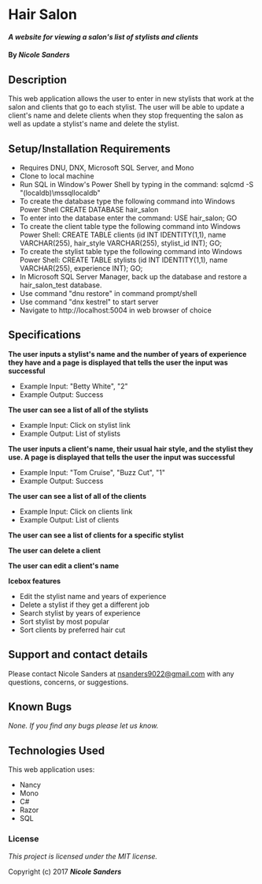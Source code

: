 # Hair Salon

#### _A website for viewing a salon's list of stylists and clients_

#### By _**Nicole Sanders**_

## Description
This web application allows the user to enter in new stylists that work at the salon and clients that go to each stylist. The user will be able to update a client's name and delete clients when they stop frequenting the salon as well as update a stylist's name and delete the stylist.


## Setup/Installation Requirements

* Requires DNU, DNX, Microsoft SQL Server, and Mono
* Clone to local machine
* Run SQL in Window's Power Shell by typing in the command: sqlcmd -S "(localdb)\mssqllocaldb"
* To create the database type the following command into Windows Power Shell
CREATE DATABASE hair_salon
* To enter into the database enter the command: USE hair_salon; GO
* To create the client table type the following command into Windows Power Shell:
CREATE TABLE clients (id INT IDENTITY(1,1), name VARCHAR(255), hair_style VARCHAR(255), stylist_id INT);
GO;
* To create the stylist table type the following command into Windows Power Shell:
CREATE TABLE stylists (id INT IDENTITY(1,1), name VARCHAR(255), experience INT);
GO;
* In Microsoft SQL Server Manager, back up the database and restore a hair_salon_test database.
* Use command "dnu restore" in command prompt/shell
* Use command "dnx kestrel" to start server
* Navigate to http://localhost:5004 in web browser of choice

## Specifications

**The user inputs a stylist's name and the number of years of experience they have and a page is displayed that tells the user the input was successful**
* Example Input: "Betty White", "2"
* Example Output: Success

**The user can see a list of all of the stylists**
* Example Input: Click on stylist link
* Example Output: List of stylists

**The user inputs a client's name, their usual hair style, and the stylist they use. A page is displayed that tells the user the input was successful**
* Example Input: "Tom Cruise", "Buzz Cut", "1"
* Example Output: Success

**The user can see a list of all of the clients**
* Example Input: Click on clients link
* Example Output: List of clients

**The user can see a list of clients for a specific stylist**

**The user can delete a client**

**The user can edit a client's name**

**Icebox features**
* Edit the stylist name and years of experience
* Delete a stylist if they get a different job
* Search stylist by years of experience
* Sort stylist by most popular
* Sort clients by preferred hair cut

## Support and contact details

Please contact Nicole Sanders at nsanders9022@gmail.com with any questions, concerns, or suggestions.

## Known Bugs

_None. If you find any bugs please let us know._

## Technologies Used

This web application uses:
* Nancy
* Mono
* C#
* Razor
* SQL

### License

*This project is licensed under the MIT license.*

Copyright (c) 2017 **_Nicole Sanders_**
